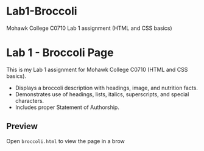 # Lab1-Broccoli
Mohawk College C0710 Lab 1 assignment (HTML and CSS basics)
# Lab 1 - Broccoli Page

This is my Lab 1 assignment for Mohawk College C0710 (HTML and CSS basics).

- Displays a broccoli description with headings, image, and nutrition facts.
- Demonstrates use of headings, lists, italics, superscripts, and special characters.
- Includes proper Statement of Authorship.

## Preview
Open `broccoli.html` to view the page in a brow
